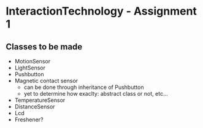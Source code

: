# InteractionTechnology - Assignment 1

## Classes to be made
- MotionSensor
- LightSensor
- Pushbutton
- Magnetic contact sensor
    - can be done through inheritance of Pushbutton
    - yet to determine how exaclty: abstract class or not, etc...
- TemperatureSensor
- DistanceSensor
- Lcd
- Freshener?